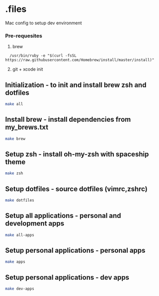 # .files
Mac config to setup dev environment
### Pre-requesites
1. brew
```
  /usr/bin/ruby -e "$(curl -fsSL https://raw.githubusercontent.com/Homebrew/install/master/install)"
```
2. git + xcode init
## Initialization - to init and install brew zsh and dotfiles
```bash
make all
```
## Install brew - install dependencies from my_brews.txt 
```bash
make brew
```
## Setup zsh - install oh-my-zsh with spaceship theme 
```bash
make zsh
```
## Setup dotfiles - source dotfiles (vimrc,zshrc)
```bash
make dotfiles
```
## Setup all applications - personal and development apps
```bash
make all-apps
```
## Setup personal applications - personal apps
```bash
make apps
```
## Setup personal applications - dev apps
```bash
make dev-apps
```